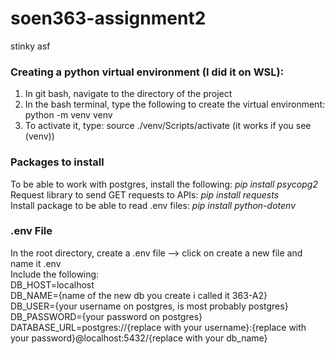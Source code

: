 # soen363-assignment2

stinky asf

### Creating a python virtual environment (I did it on WSL):
<ol>
<li>In git bash, navigate to the directory of the project </li>
<li>In the bash terminal, type the following to create the virtual environment: python -m venv venv </li>
<li>To activate it, type: source ./venv/Scripts/activate (it works if you see (venv))</li>
</ol>

### Packages to install
To be able to work with postgres, install the following: <i>pip install psycopg2</i> <br>
Request library to send GET requests to APIs: <i>pip install requests</i> <br>
Install package to be able to read .env files: <i>pip install python-dotenv</i>

### .env File
In the root directory, create a .env file --> click on create a new file and name it .env <br>
Include the following: <br>
DB_HOST=localhost <br>
DB_NAME={name of the new db you create i called it 363-A2} <br>
DB_USER={your username on postgres, is most probably postgres} <br>
DB_PASSWORD={your password on postgres} <br>
DATABASE_URL=postgres://{replace with your username}:{replace with your password}@localhost:5432/{replace with your db_name}
